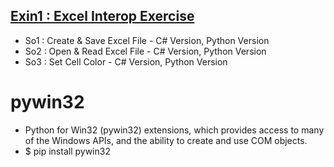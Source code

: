 ## [Exin1 : Excel Interop Exercise](https://codenara.tistory.com/39)
* So1 : Create & Save Excel File - C# Version, Python Version
* So2 : Open & Read Excel File - C# Version, Python Version
* So3 : Set Cell Color - C# Version, Python Version

# pywin32
* Python for Win32 (pywin32) extensions, which provides access to many of the Windows APIs, and the ability to create and use COM objects.
* $ pip install pywin32
